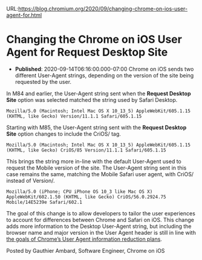 URL:https://blog.chromium.org/2020/09/changing-chrome-on-ios-user-agent-for.html
# Changing the Chrome on iOS User Agent for Request Desktop Site
- **Published**: 2020-09-14T06:16:00.000-07:00
Chrome on iOS sends two different User-Agent strings, depending on the version of the site being requested by the user.  
  
In M84 and earlier, the User-Agent string sent when the **Request Desktop Site** option was selected matched the string used by Safari Desktop.  
  

```
Mozilla/5.0 (Macintosh; Intel Mac OS X 10_13_5) AppleWebKit/605.1.15 (KHTML, like Gecko) Version/11.1.1 Safari/605.1.15
```

  
Starting with M85, the User-Agent string sent with the **Request Desktop Site** option changes to include the CriOS/<MajorVersion> tag.  
  
  

```
Mozilla/5.0 (Macintosh; Intel Mac OS X 10_13_5) AppleWebKit/605.1.15 (KHTML, like Gecko) CriOS/85 Version/11.1.1 Safari/605.1.15
```

  
  
  

This brings the string more in-line with the default User-Agent used to request the Mobile version of the site. The User-Agent string sent in this case remains the same, matching the Mobile Safari user agent, with CriOS/<ChromeRevision> instead of Version/<VersionNum>.  
  
  

```
Mozilla/5.0 (iPhone; CPU iPhone OS 10_3 like Mac OS X) AppleWebKit/602.1.50 (KHTML, like Gecko) CriOS/56.0.2924.75 Mobile/14E5239e Safari/602.1
```

  
  
  
The goal of this change is to allow developers to tailor the user experiences to account for differences between Chrome and Safari on iOS. This change adds more information to the Desktop User-Agent string, but including the browser name and major version in the User Agent header is still in line with [the goals of Chrome’s User Agent information reduction plans](https://groups.google.com/a/chromium.org/g/blink-dev/c/-2JIRNMWJ7s/m/u-YzXjZ8BAAJ).  
  
  

Posted by Gauthier Ambard, Software Engineer, Chrome on iOS